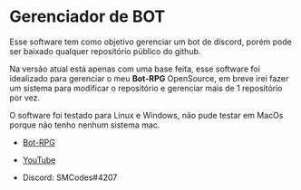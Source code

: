 # Gerenciador de BOT

   Esse software tem como objetivo gerenciar um bot de discord, porém pode ser baixado qualquer repositório público do github.
   
   Na versão atual está apenas com uma base feita, esse software foi idealizado para gerenciar o meu **Bot-RPG** OpenSource, em breve irei fazer um sistema para modificar o repositório e gerenciar mais de 1 repositório por vez.

   O software foi testado para Linux e Windows, não pude testar em MacOs porque não tenho nenhum sistema mac.


   - [Bot-RPG](https://github.com/SMCodesVideo/Bot-RPG)

   - [YouTube](https://www.youtube.com/channel/UC0TyL90rVvMfO1aI_tzF9mA)

   - Discord: SMCodes#4207